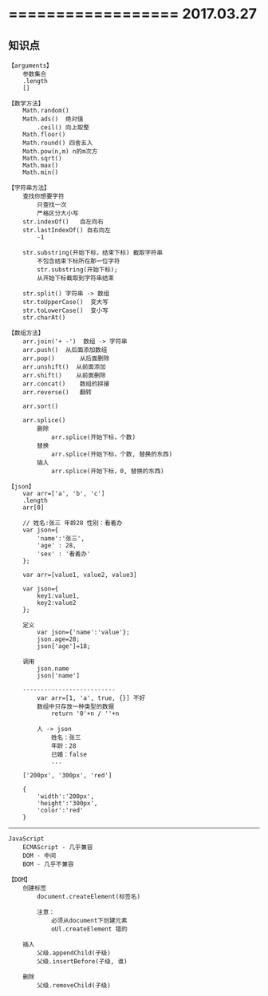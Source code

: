 
==================
	2017.03.27
==================

知识点
-----------------------------
	【arguments】
		参数集合
		.length
		[]

	【数学方法】
		Math.random()
		Math.ads()  绝对值
			.ceil() 向上取整
		Math.floor()
		Math.round() 四舍五入
		Math.pow(n,m) n的m次方  
		Math.sqrt()
		Math.max()
		Math.min()

	【字符串方法】
		查找你想要字符
			只查找一次
			严格区分大小写
		str.indexOf()   自左向右
		str.lastIndexOf() 自右向左
			-1

		str.substring(开始下标，结束下标) 截取字符串
			不包含结束下标所在那一位字符
			str.substring(开始下标);
			从开始下标截取到字符串结束

		str.split() 字符串 -> 数组
		str.toUpperCase()  变大写
		str.toLowerCase()  变小写
		str.charAt()

	【数组方法】
		arr.join('+ -')  数组 -> 字符串
		arr.push()	从后面添加数组
		arr.pop()		从后面删除
		arr.unshift()  从前面添加
		arr.shift()    从前面删除
		arr.concat()	数组的拼接
		arr.reverse()	翻转

		arr.sort()

		arr.splice()
			删除
				arr.splice(开始下标，个数)
			替换
				arr.splice(开始下标，个数, 替换的东西)
			插入
				arr.splice(开始下标，0, 替换的东西)

	【json】
		var arr=['a', 'b', 'c']
		.length
		arr[0]

		// 姓名:张三 年龄28 性别：看着办
		var json={
			'name':'张三',
			'age' : 28,
			'sex' : '看着办'
		};

		var arr=[value1, value2, value3]

		var json={
			key1:value1,
			key2:value2
		};

		定义
			var json={'name':'value'};
			json.age=28;
			json['age']=18;

		调用
			json.name
			json['name']

		--------------------------
			var arr=[1, 'a', true, {}] 不好
			数组中只存放一种类型的数据
				return '0'+n / ''+n

			人 -> json
				姓名：张三
				年龄：28
				已婚：false
				...

		['200px', '300px', 'red']

		{
			'width':'200px',
			'height':'300px',
			'color':'red'
		}

--------------------------------------------
	JavaScript
		ECMAScript - 几乎兼容
		DOM - 中间
		BOM - 几乎不兼容

	【DOM】
		创建标签
			document.createElement(标签名)

			注意：
				必须从document下创建元素
				oUl.createElement 错的

		插入
			父级.appendChild(子级)
			父级.insertBefore(子级, 谁)

		删除
			父级.removeChild(子级)
